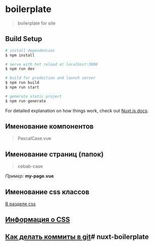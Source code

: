 # boilerplate

> boilerplate for site

## Build Setup

```bash
# install dependencies
$ npm install

# serve with hot reload at localhost:3000
$ npm run dev

# build for production and launch server
$ npm run build
$ npm run start

# generate static project
$ npm run generate
```

For detailed explanation on how things work, check out [Nuxt.js docs](https://nuxtjs.org).


## Именование компонентов

>PascalCase.vue

## Именование страниц (папок)

>cebab-case


*Пример:* **my-page.vue**

## Именование css классов

[В разделе css](https://office.allio.ru/git/Sites/nuxt-boilerplate/wiki/Css)

## [Информация о CSS](https://office.allio.ru/git/Sites/nuxt-boilerplate/wiki/Css)



## [Как делать коммиты в git](https://office.allio.ru/git/Sites/nuxt-boilerplate/wiki/%D0%9A%D0%B0%D0%BA-%D0%B4%D0%B5%D0%BB%D0%B0%D1%82%D1%8C-%D0%BA%D0%BE%D0%BC%D0%BC%D0%B8%D1%82%D1%8B-%D0%B2-git)# nuxt-boilerplate
